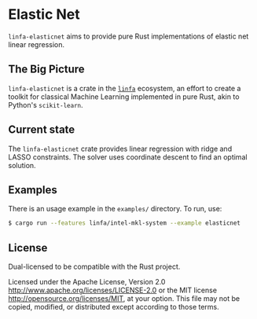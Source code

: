 # Elastic Net

`linfa-elasticnet` aims to provide pure Rust implementations of elastic net linear regression.

## The Big Picture

`linfa-elasticnet` is a crate in the [`linfa`](https://crates.io/crates/linfa) ecosystem, an effort to create a toolkit for classical Machine Learning implemented in pure Rust, akin to Python's `scikit-learn`.

## Current state

The `linfa-elasticnet` crate provides linear regression with ridge and LASSO constraints. The solver uses coordinate descent to find an optimal solution.

## Examples

There is an usage example in the `examples/` directory. To run, use:

```bash
$ cargo run --features linfa/intel-mkl-system --example elasticnet
```

## License
Dual-licensed to be compatible with the Rust project.

Licensed under the Apache License, Version 2.0 <http://www.apache.org/licenses/LICENSE-2.0> or the MIT license <http://opensource.org/licenses/MIT>, at your option. This file may not be copied, modified, or distributed except according to those terms.
